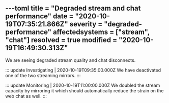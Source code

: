 ---toml
title = "Degraded stream and chat performance"
date = "2020-10-19T07:35:21.866Z"
severity = "degraded-performance"
affectedsystems = ["stream", "chat"]
resolved = true
modified = "2020-10-19T16:49:30.313Z"
---
We are seeing degraded stream quality and chat disconnects.

::: update Investigating | 2020-10-19T09:35:00.000Z
We have deactivated one of the two streaming mirrors.
:::

::: update Monitoring | 2020-10-19T11:00:00.000Z
We doubled the stream capacity by mirroring it which should automatically reduce the strain on the web chat as well.
:::

<!--- language code: en -->
